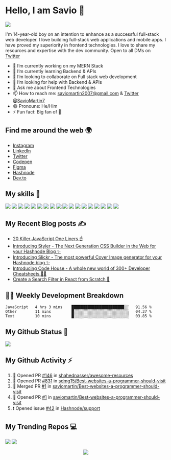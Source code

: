 # Hello, I am Savio 👋

![](https://raw.githubusercontent.com/saviomartin/saviomartin/main/github-banner%20(1).png)

I'm 14-year-old boy on an intention to enhance as a successful full-stack web developer. I love building full-stack web applications and mobile apps. I have proved my superiority in frontend technologies. I love to share my resources and expertise with the dev community. Open to all DMs on [Twitter](https://twitter.com/SavioMartin7)

- 🔭 I’m currently working on my MERN Stack
- 🌱 I’m currently learning Backend & APIs
- 👯 I’m looking to collaborate on Full stack web development
- 🤔 I’m looking for help with Backend & APIs
- 💬 Ask me about Frontend Technologies
- 📫 How to reach me: [saviomartin2007@gmail.com](mailto:saviomartin2007@gmail.com) & [Twitter @SavioMartin7](https://twitter.com/SavioMartin7)
- 😄 Pronouns: He/Him
- ⚡ Fun fact: Big fan of 🌈

## Find me around the web 🌍

- [Instagram](https://www.instagram.com/teen_developer/)
- [LinkedIn](https://www.linkedin.com/in/saviomartin)
- [Twitter](https://twitter.com/saviomartin7)
- [Codepen](https://codepen.io/saviomartin/)
- [Figma](https://www.figma.com/@saviomartin)
- [Hashnode](https://hashnode.com/@saviomartin)
- [Dev.to](https://dev.to/saviomartin)

## My skills 🚀

![](https://img.shields.io/badge/HTML5-E34F26?style=for-the-badge&logo=html5&logoColor=white)
![](https://img.shields.io/badge/JavaScript-F7DF1E?style=for-the-badge&logo=javascript&logoColor=black)
![](https://img.shields.io/badge/Node.js-43853D?style=for-the-badge&logo=node.js&logoColor=white)
![](https://img.shields.io/badge/CSS3-1572B6?style=for-the-badge&logo=css3&logoColor=white)
![](https://img.shields.io/badge/Sass-CC6699?style=for-the-badge&logo=sass&logoColor=white)
![](https://img.shields.io/badge/Markdown-000000?style=for-the-badge&logo=markdown&logoColor=white)
![](https://img.shields.io/badge/Express.js-404D59?style=for-the-badge)
![](https://img.shields.io/badge/React-20232A?style=for-the-badge&logo=react&logoColor=61DAFB)
![](https://img.shields.io/badge/Tailwind_CSS-38B2AC?style=for-the-badge&logo=tailwind-css&logoColor=white)
![](https://img.shields.io/badge/Bootstrap-563D7C?style=for-the-badge&logo=bootstrap&logoColor=white)
![](https://img.shields.io/badge/Material--UI-0081CB?style=for-the-badge&logo=material-ui&logoColor=white)
![](https://img.shields.io/badge/Redux-593D88?style=for-the-badge&logo=redux&logoColor=white)
![](https://img.shields.io/badge/jQuery-0769AD?style=for-the-badge&logo=jquery&logoColor=white)
![](https://img.shields.io/badge/Netlify-00C7B7?style=for-the-badge&logo=netlify&logoColor=white)
![](https://img.shields.io/badge/MongoDB-4EA94B?style=for-the-badge&logo=mongodb&logoColor=white)
![](https://img.shields.io/badge/Heroku-430098?style=for-the-badge&logo=heroku&logoColor=white)
![](https://img.shields.io/badge/Google_Cloud-4285F4?style=for-the-badge&logo=google-cloud&logoColor=white)
![](https://img.shields.io/badge/figma-0AC97F?style=for-the-badge&logo=figma&logoColor=white)

## My Recent Blog posts ✍️

<!-- BLOG-POST-LIST:START -->
- [20 Killer JavaScript One Liners ☝️](https://saviomartin.com/20-killer-javascript-one-liners)
- [Introducing Styler - The Next Generation CSS Builder in the Web for your Hashnode Blog ✨️](https://saviomartin.com/styler)
- [Introducing Slickr - The most powerful Cover Image generator for your Hashnode blog ✨️](https://saviomartin.com/introducing-slickr-the-most-powerful-cover-image-generator-for-your-hashnode-blog)
- [Introducing Code House - A whole new world of 300+ Developer Cheatsheets 👨‍💻](https://saviomartin.com/introducing-code-house-a-whole-new-world-of-300-developer-cheatsheets)
- [Create a Search Filter in React from Scratch 🔎](https://saviomartin.com/create-a-search-filter-in-react-from-scratch)
<!-- BLOG-POST-LIST:END -->

## 👨‍💻 Weekly Development Breakdown

<!--START_SECTION:waka-->
```text
JavaScript   4 hrs 3 mins    ███████████████████████░░   91.56 % 
Other        11 mins         █░░░░░░░░░░░░░░░░░░░░░░░░   04.37 % 
Text         10 mins         █░░░░░░░░░░░░░░░░░░░░░░░░   03.85 % 
```
<!--END_SECTION:waka-->

## My Github Status 🦸

![](https://github-readme-stats.vercel.app/api?username=saviomartin&show_icons=true&bg_color=45,fc00ff,00dbde&title_color=fff&text_color=fff)

## My Github Activity ⚡

<!--START_SECTION:activity-->
1. 💪 Opened PR [#146](https://github.com/shahednasser/awesome-resources/pull/146) in [shahednasser/awesome-resources](https://github.com/shahednasser/awesome-resources)
2. 💪 Opened PR [#831](https://github.com/sdmg15/Best-websites-a-programmer-should-visit/pull/831) in [sdmg15/Best-websites-a-programmer-should-visit](https://github.com/sdmg15/Best-websites-a-programmer-should-visit)
3. 🎉 Merged PR [#1](https://github.com/saviomartin/Best-websites-a-programmer-should-visit/pull/1) in [saviomartin/Best-websites-a-programmer-should-visit](https://github.com/saviomartin/Best-websites-a-programmer-should-visit)
4. 💪 Opened PR [#1](https://github.com/saviomartin/Best-websites-a-programmer-should-visit/pull/1) in [saviomartin/Best-websites-a-programmer-should-visit](https://github.com/saviomartin/Best-websites-a-programmer-should-visit)
5. ❗️ Opened issue [#42](https://github.com/Hashnode/support/issues/42) in [Hashnode/support](https://github.com/Hashnode/support)
<!--END_SECTION:activity-->

## My Trending Repos 💻

[![](https://github-readme-stats.vercel.app/api/pin/?username=saviomartin&repo=slickr&bg_color=45,fc00ff,00dbde&title_color=fff&text_color=fff)](https://github.com/saviomartin/gradientking)
[![](https://github-readme-stats.vercel.app/api/pin/?username=saviomartin&repo=codehouse&bg_color=45,fc00ff,00dbde&title_color=fff&text_color=fff)](https://github.com/saviomartin/loficlub)

<p align='center'><img src='https://visitor-badge.laobi.icu/badge?page_id=saviomartin'></p>
